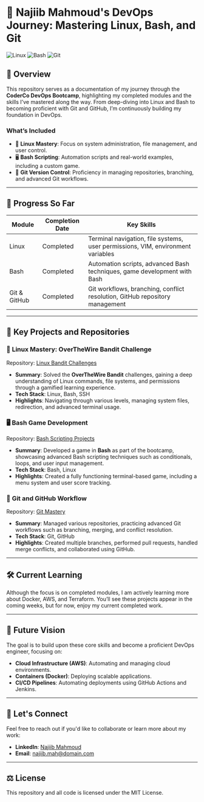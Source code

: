 # 🚀 Najiib Mahmoud's DevOps Journey: Mastering Linux, Bash, and Git

![Linux](https://img.shields.io/badge/Linux-Mastery-green?style=for-the-badge&logo=linux)
![Bash](https://img.shields.io/badge/Bash-Scripting-blue?style=for-the-badge&logo=gnu-bash)
![Git](https://img.shields.io/badge/Git-Version_Control-orange?style=for-the-badge&logo=git)

## 🚀 Overview
This repository serves as a documentation of my journey through the **CoderCo DevOps Bootcamp**, highlighting my completed modules and the skills I’ve mastered along the way. From deep-diving into Linux and Bash to becoming proficient with Git and GitHub, I’m continuously building my foundation in DevOps.

### What’s Included
- 🐧 **Linux Mastery**: Focus on system administration, file management, and user control.
- 🖥️ **Bash Scripting**: Automation scripts and real-world examples, including a custom game.
- 🌳 **Git Version Control**: Proficiency in managing repositories, branching, and advanced Git workflows.

---

## 📅 Progress So Far

| **Module**     | **Completion Date**  | **Key Skills**                                  |
|----------------|----------------------|-------------------------------------------------|
| Linux          | Completed             | Terminal navigation, file systems, user permissions, VIM, environment variables |
| Bash           | Completed             | Automation scripts, advanced Bash techniques, game development with Bash |
| Git & GitHub   | Completed             | Git workflows, branching, conflict resolution, GitHub repository management |

---

## 🔑 Key Projects and Repositories

### 🐧 **Linux Mastery: OverTheWire Bandit Challenge**
Repository: [Linux Bandit Challenges](https://github.com/Najiibcodes/devops-learning)
- **Summary**: Solved the **OverTheWire Bandit** challenges, gaining a deep understanding of Linux commands, file systems, and permissions through a gamified learning experience.
- **Tech Stack**: Linux, Bash, SSH
- **Highlights**: Navigating through various levels, managing system files, redirection, and advanced terminal usage.

### 🖥️ **Bash Game Development**
Repository: [Bash Scripting Projects](https://github.com/Najiibcodes/devops-learning)
- **Summary**: Developed a game in **Bash** as part of the bootcamp, showcasing advanced Bash scripting techniques such as conditionals, loops, and user input management.
- **Tech Stack**: Bash, Linux
- **Highlights**: Created a fully functioning terminal-based game, including a menu system and user score tracking.

### 🌳 **Git and GitHub Workflow**
Repository: [Git Mastery](https://github.com/Najiibcodes/devops-learning)
- **Summary**: Managed various repositories, practicing advanced Git workflows such as branching, merging, and conflict resolution.
- **Tech Stack**: Git, GitHub
- **Highlights**: Created multiple branches, performed pull requests, handled merge conflicts, and collaborated using GitHub.

---

## 🛠️ Current Learning
Although the focus is on completed modules, I am actively learning more about Docker, AWS, and Terraform. You’ll see these projects appear in the coming weeks, but for now, enjoy my current completed work.

---

## 🌟 Future Vision
The goal is to build upon these core skills and become a proficient DevOps engineer, focusing on:
- **Cloud Infrastructure (AWS)**: Automating and managing cloud environments.
- **Containers (Docker)**: Deploying scalable applications.
- **CI/CD Pipelines**: Automating deployments using GitHub Actions and Jenkins.

---

## 🤝 Let's Connect
Feel free to reach out if you'd like to collaborate or learn more about my work:
- **LinkedIn**: [Najiib Mahmoud](#)
- **Email**: najiib.mah@domain.com

---
## ⚖️ License
This repository and all code is licensed under the MIT License.

